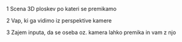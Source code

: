 1 Scena 3D ploskev po kateri se premikamo

2 Vap, ki ga vidimo iz perspektive kamere

3 Zajem inputa, da se oseba oz. kamera lahko premika in vam z njo
